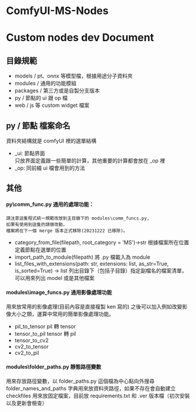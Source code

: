 # ComfyUI-MS-Nodes

Custom nodes dev Document
===

## 目錄規範
* models / pt、onnx 等模型檔，根據用途分子資料夾
* modules / 通用的功能模組
* packages / 第三方或是自製分支版本
* py /  節點的 ui 跟 op 檔
* web /  js 等 custom widget 檔案 


## py / 節點 檔案命名
資料夾結構就是 comfyUI 裡的選單結構
* _ui: 節點界面  
只放界面定義跟一些簡單的計算，其他重要的計算都會放在 _op 裡
* _op: 同前綴 ui 檔會用到的方法  

## 其他

#### py\comm_func.py 通用的處理功能：

```
請注意這隻程式統一規範改放到主目錄下的 modules\comm_funcs.py,
如果有使用到這隻的請做改動，
檔案將在下一個 merge 版本正式移除(20231222 已移除)。
```

*  category_from_file(filepath, root_category = 'MS')->str 
根據檔案所在位置定義節點在選單的位置
*  import_path_to_module(filepath) 
將 .py 檔載入為 module
*  list_files_with_extensions(path: str, extensions: list, as_str=True, is_sorted=True) -> list 
列出目錄下（包括子目錄）指定副檔名的檔案清單，可以用來列出 model 或是其他檔案


#### modules\image_funcs.py 通用影像處理功能
用來放常用的影像處理(目前內容是直接複製 ken 寫的)
之後可以加入例如改變影像大小之類，運算中常用的簡單影像處理功能。

* pil_to_tensor pil 轉 tensor
* tensor_to_pil tensor 轉 pil
* tensor_to_cv2
* cv2_to_tensor
* cv2_to_pil


#### modules\folder_paths.py 靜態路徑變數
用來存放路徑變數，以 folder_paths.py 這個檔為中心點向外搜尋
folder_names_and_paths 字典用來放資料夾路徑，如果不存在會自動建立
checkfiles 用來放固定檔案，目前放 requirements.txt 和 .ver 版本檔（初次安裝以及更新會檢查）
